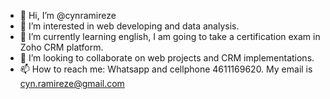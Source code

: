 - 👋 Hi, I’m @cynramireze
- 👀 I’m interested in web developing and data analysis.
- 🌱 I’m currently learning english, I am going to take a certification exam in Zoho CRM platform.
- 💞️ I’m looking to collaborate on web projects and CRM implementations.
- 📫 How to reach me: Whatsapp and cellphone 4611169620. My email is cyn.ramireze@gmail.com

<!---
cynramireze/cynramireze is a ✨ special ✨ repository because its `README.md` (this file) appears on your GitHub profile.
You can click the Preview link to take a look at your changes.
--->
